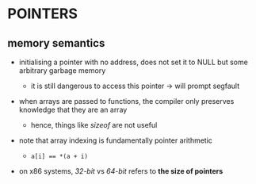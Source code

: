 # POINTERS

## memory semantics

- initialising a pointer with no address, does not set it to NULL but some arbitrary garbage memory
    - it is still dangerous to access this pointer -> will prompt segfault

- when arrays are passed to functions, the compiler only preserves knowledge that they are an array
    - hence, things like *sizeof* are not useful

- note that array indexing is fundamentally pointer arithmetic
    - `a[i] == *(a + i)`

- on x86 systems, *32-bit* vs *64-bit* refers to **the size of pointers**
